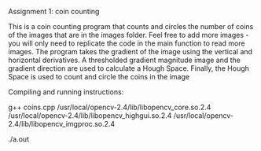Assignment 1: coin counting

This is a coin counting program that counts and circles the number of coins of the images that are in the images folder. Feel free to add more images - you will only need to replicate the code in the main function to read more images.
The program takes the gradient of the image using the vertical and horizontal derivatives. A thresholded gradient magnitude image and the gradient direction are used to calculate a Hough Space. Finally, the Hough Space is used to count and circle the coins in the image

Compiling and running instructions:

g++ coins.cpp /usr/local/opencv-2.4/lib/libopencv_core.so.2.4 /usr/local/opencv-2.4/lib/libopencv_highgui.so.2.4 /usr/local/opencv-2.4/lib/libopencv_imgproc.so.2.4

./a.out